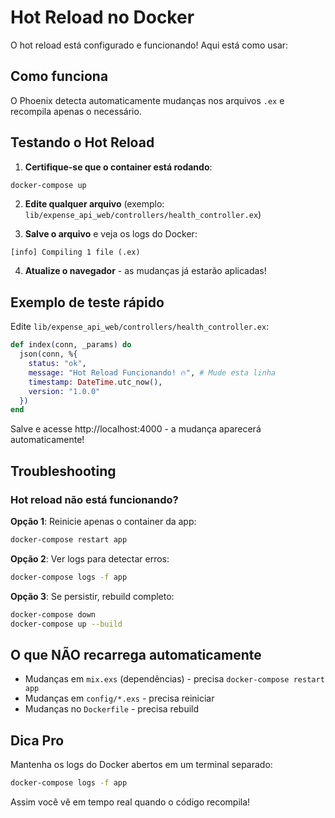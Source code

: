 # Hot Reload no Docker

O hot reload está configurado e funcionando! Aqui está como usar:

## Como funciona

O Phoenix detecta automaticamente mudanças nos arquivos `.ex` e recompila apenas o necessário.

## Testando o Hot Reload

1. **Certifique-se que o container está rodando**:
```bash
docker-compose up
```

2. **Edite qualquer arquivo** (exemplo: `lib/expense_api_web/controllers/health_controller.ex`)

3. **Salve o arquivo** e veja os logs do Docker:
```
[info] Compiling 1 file (.ex)
```

4. **Atualize o navegador** - as mudanças já estarão aplicadas!

## Exemplo de teste rápido

Edite `lib/expense_api_web/controllers/health_controller.ex`:

```elixir
def index(conn, _params) do
  json(conn, %{
    status: "ok",
    message: "Hot Reload Funcionando! 🔥", # Mude esta linha
    timestamp: DateTime.utc_now(),
    version: "1.0.0"
  })
end
```

Salve e acesse http://localhost:4000 - a mudança aparecerá automaticamente!

## Troubleshooting

### Hot reload não está funcionando?

**Opção 1**: Reinicie apenas o container da app:
```bash
docker-compose restart app
```

**Opção 2**: Ver logs para detectar erros:
```bash
docker-compose logs -f app
```

**Opção 3**: Se persistir, rebuild completo:
```bash
docker-compose down
docker-compose up --build
```

## O que NÃO recarrega automaticamente

- Mudanças em `mix.exs` (dependências) - precisa `docker-compose restart app`
- Mudanças em `config/*.exs` - precisa reiniciar
- Mudanças no `Dockerfile` - precisa rebuild

## Dica Pro

Mantenha os logs do Docker abertos em um terminal separado:
```bash
docker-compose logs -f app
```

Assim você vê em tempo real quando o código recompila!
